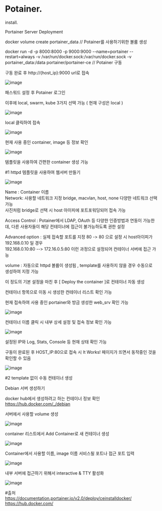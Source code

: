 # Potainer. 
 
install. 

Portainer Server Deployment  

docker volume create portainer_data // Potainer를 사용하기위한 볼륨 생성  

docker run -d -p 8000:8000 -p 9000:9000 --name=portainer --restart=always -v /var/run/docker.sock:/var/run/docker.sock -v portainer_data:/data portainer/portainer-ce // Potainer 구동  

구동 완료 후 http://{host_ip}:9000 url로 접속  

![image](https://user-images.githubusercontent.com/74689088/108614095-1807f800-743b-11eb-981c-50df4bfef896.png)  

패스워드 설정 후 Potainer 로그인  

이후에 local, swarm, kube 3가지 선택 가능 ( 현재 구성은 local )  

![image](https://user-images.githubusercontent.com/74689088/108614113-54d3ef00-743b-11eb-80a5-894d73dc49c9.png)  

local 클릭하여 접속  

![image](https://user-images.githubusercontent.com/74689088/108614133-85b42400-743b-11eb-9571-a8cf6c0e6b31.png)  

현재 사용 중인 container, image 등 정보 확인  

![image](https://user-images.githubusercontent.com/74689088/108614150-a2505c00-743b-11eb-91b1-ec3fbdc71abe.png)  

템플릿을 사용하여 간편한 container 생성 가능  



#1 httpd 템플릿을 사용하여 웹서버 만들기

![image](https://user-images.githubusercontent.com/74689088/108614170-cd3ab000-743b-11eb-877d-2871e4f78857.png)  

Name : Container 이름  
Network: 사용할 네트워크 지정 bridge, macvlan, host, none 다양한 네트워크 선택 가능  
사진처럼 bridge로 선택 시 host 아이피에 포트포워딩되어 접속 가능  

Access Control : Potainer에서 LDAP, OAuth 등 다양한 인증방법과 연동이 가능한데, 다른 사용자들이 해당 컨테이너에 접근이 불가능하도록 권한 설정  

Advanced option : 실제 접속할 포트를 지정 80 -> 80 으로 설정 시 host아이피가 192.168.0.10 일 경우  
192.168.0.10:80 --> 172.16.0.5:80 이런 과정으로 설정되어 컨테이너 서버에 접근 가능  

volume : 자동으로 httpd 볼륨이 생성됨 , template를 사용하지 않을 경우 수동으로 생성하여 지정 가능  

이 정도의 기본 설정을 마친 후 [ Deploy the container ]로 컨테이너 자동 생성  

컨테이너 항목으로 이동 시 생성한 컨테이너 리스트 확인 가능 

현재 접속하여 사용 중인 portainer와 방금 생성한 web_srv 확인 가능    

![image](https://user-images.githubusercontent.com/74689088/108614313-b5176080-743c-11eb-86b1-314c20c8ce83.png)  

컨테이너 이름 클릭 시 내부 상세 설정 및 접속 정보 확인 가능  

![image](https://user-images.githubusercontent.com/74689088/108614436-d167cd00-743d-11eb-9e3b-699721266764.png)  

설정된 IP와 Log, Stats, Console 등 현재 상태 확인 가능  

구동이 완료된 후 HOST_IP:80으로 접속 시 It Works! 페이지가 뜨면서 동작중인 것을 확인할 수 있음  

![image](https://user-images.githubusercontent.com/74689088/108614476-14c23b80-743e-11eb-891d-009221cde03f.png)  




#2 template 없이 수동 컨테이너 생성

Debian 서버 생성하기  

docker hub에서 생성하려고 하는 컨테이너 정보 확인 https://hub.docker.com/_/debian  

서버에서 사용할 volume 생성  

![image](https://user-images.githubusercontent.com/74689088/108616822-755c7300-7454-11eb-9abc-dbeadfc9d04f.png)  

container 리스트에서 Add Container로 새 컨테이너 생성  

![image](https://user-images.githubusercontent.com/74689088/108616794-2dd5e700-7454-11eb-98c5-a78dd5bdec78.png)  


Container에서 사용할 이름, image 이름 서비스될 포트나 접근 포트 입력

![image](https://user-images.githubusercontent.com/74689088/108616808-50680000-7454-11eb-826d-452e8c3ade31.png)  

내부 서버에 접근하기 위해서 interactive & TTY 활성화

![image](https://user-images.githubusercontent.com/74689088/108616844-b05ea680-7454-11eb-8296-0ba5e9bf2f92.png)  





#출처  
https://documentation.portainer.io/v2.0/deploy/ceinstalldocker/  
https://hub.docker.com/


